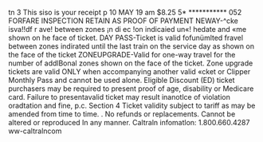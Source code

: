 tn 3 This siso is your receipt p 10 MAY 19 am $8.25 5* *********** 052 FORFARE INSPECTION RETAIN AS PROOF OF PAYMENT NEWAY-^cke isva!!df r ave! between zones ¡n di ec !on indicaied un«! hedate and «me shown on he face of ticket. DAY PASS-Ticket is valid fofunümlted fravel between zones indirated until the last train on the service day as shown on the face of the ticket ZONEUPGRADE-Valid for one-way travel for the number of addlBonal zones shown on the face of the ticket. Zone upgrade tickets are valid ONLY when accompanying another valid «cket or Clipper Monthly Pass and cannot be used alone. Eligible Discount (ED) ticket purchasers may be required to present proof of age, disability or Medicare card. Failure to presentavalid ticket may result inanotlce of violation oradtation and fine, p.c. Section 4 Ticket validity subject to tariff as may be amended from time to time. . No refunds or replacements. Cannot be altered or reproduced In any manner. Caltraln infomatlon: 1.800.660.4287 ww-caltralncom